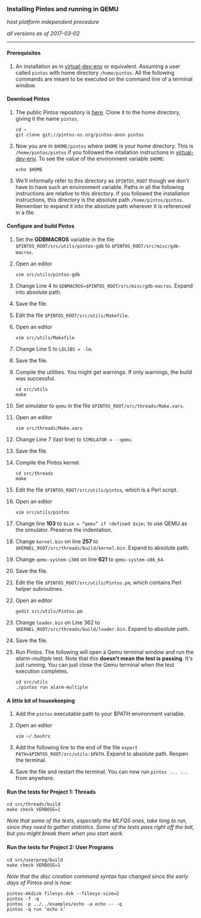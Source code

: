 ### Installing Pintos and running in QEMU

_host platform independent procedure_

_all versions as of 2017-03-02_

* * *

#### Prerequisites

1. An installation as in [virtual-dev-env](https://github.com/ivogeorg/os-playground/blob/master/virtual-dev-env.md) or equivalent. Assuming a user called `pintos` with home directory `/home/pintos`. All the following commands are meant to be executed on the command line of a terminal window.

#### Download Pintos

1. The public Pintos repository is [here](http://pintos-os.org/cgi-bin/gitweb.cgi?p=pintos-anon;a=summary). Clone it to the home directory, giving it the name `pintos`.
   ```
   cd ~
   git clone git://pintos-os.org/pintos-anon pintos
   ```

2. Now you are in `$HOME/pintos` where `$HOME` is your home directory. This is `/home/pintos/pintos` if you followed the intallation instructions in [virtual-dev-env](https://github.com/ivogeorg/os-playground/blob/master/virtual-dev-env.md). To see the value of the environment variable `$HOME`:

   ```
   echo $HOME
   ```
   
3. We'll informally refer to this directory as `$PINTOS_ROOT` though we don't have to have such an environment variable. Paths in all the following instructions are relative to this directory. If you followed the installation instructions, this directory is the absolute path `/home/pintos/pintos`. Remember to expand it into the absolute path wherever it is referenced in a file.
   
#### Configure and build Pintos

1. Set the **GDBMACROS** variable in the file `$PINTOS_ROOT/src/utils/pintos-gdb` to `$PINTOS_ROOT/src/misc/gdb-macros`.

  1. Open an editor

     ```
     vim src/utils/pintos-gdb
     ```

  2. Change Line 4 to `GDBMACROS=$PINTOS_ROOT/src/misc/gdb-macros`. Expand into absolute path. 

  3. Save the file.

2. Edit the file `$PINTOS_ROOT/src/utils/Makefile`.

  1. Open an editor

     ```
     vim src/utils/Makefile
     ```
     
  2. Change Line 5 to `LDLIBS = -lm`. 

  3. Save the file.

3. Compile the utilities. You might get warnings. If only warnings, the build was successful.

   ```
   cd src/utils
   make
   ```
   
4. Set simulator to `qemu` in the file `$PINTOS_ROOT/src/threads/Make.vars`.

  1. Open an editor

     ```
     vim src/threads/Make.vars
     ```
     
  2. Change Line 7 (last line) to `SIMULATOR = --qemu`. 

  3. Save the file.

5. Compile the Pintos kernel.

   ```
   cd src/threads
   make
   ```
   
6. Edit the file `$PINTOS_ROOT/src/utils/pintos`, which is a Perl script.

  1. Open an editor

     ```
     vim src/utils/pintos
     ```
     
  2. Change line **103** to `$sim = “qemu” if !defined $sim;` to use QEMU as the simulator. Preserve the indentation. 

  3. Change `kernel.bin` on line **257** to `$KERNEL_ROOT/src/threads/build/kernel.bin`. Expand to absolute path.
  
  4. Change `qemu-system-i386` on line **621** to `qemu-system-x86_64`.
  
  5. Save the file.

6. Edit the file `$PINTOS_ROOT/src/utils/Pintos.pm`, which contains Perl helper subroutines.

  1. Open an editor

     ```
     gedit src/utils/Pintos.pm
     ```
     
  2. Change `loader.bin` on Line 362 to `$KERNEL_ROOT/src/threads/build/loader.bin`. Expand to absolute path.
  
  5. Save the file.

7. Run Pintos. The following will open a Qemu terminal window and run the _alarm-multiple_ test. Note that this **doesn't mean the test is passing**. It's just running. You can just close the Qemu terminal when the test execution completes.

   ```
   cd src/utils
   ./pintos run alarm-multiple
   ```
   
#### A little bit of housekeeping

1. Add the `pintos` executable path to your $PATH environment variable.


  1. Open an editor

     ```
     vim ~/.bashrc
     ```   
     
  2. Add the following line to the end of the file `export PATH=$PINTOS_ROOT/src/utils:$PATH`. Expand to absolute path. Reopen the terminal.

  3. Save the file and restart the terminal. You can now run `pintos ... ...` from anywhere.
  

#### Run the tests for Project 1: Threads

```
cd src/threads/build
make check VERBOSE=1
```

_Note that some of the tests, especially the MLFQS ones, take long to run, since they need to gather statistics. Some of the tests pass right off the bat, but you might break them when you start work._

#### Run the tests for Project 2: User Programs

```
cd src/userprog/build
make check VERBOSE=1
```
_Note that the disc creation command syntax has changed since the early days of Pintos and is now:_

```
pintos-mkdisk filesys.dsk --filesys-size=2
pintos -f -q
pintos -p ../../examples/echo -a echo -- -q
pintos -q run ’echo x’
```
